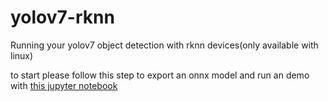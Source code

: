 # yolov7-rknn
 Running your yolov7 object detection with rknn devices(only available with linux)
<div>to start please follow this step to export an onnx model and run an demo with <a href="/getstart.ipynb">this jupyter notebook</a></div>
<div style="">
 <img href="https://github.com/thnak/yolov7-rknn/blob/main/demo/ads.png"></img>
 <img href="https://github.com/thnak/yolov7-rknn/blob/main/demo/bus.png"></img>
 <img href="https://github.com/thnak/yolov7-rknn/blob/main/demo/dfs.png"></img>
 <img href="https://github.com/thnak/yolov7-rknn/blob/main/demo/fsad.png"></img>
 <img href="https://github.com/thnak/yolov7-rknn/blob/main/demo/hou.png"></img>
 <img href="https://github.com/thnak/yolov7-rknn/blob/main/demo/vfgd.png"></img>

</div>
